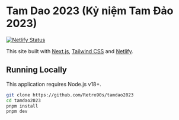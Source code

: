 # Tam Dao 2023 (Kỷ niệm Tam Đảo 2023)

[![Netlify Status](https://api.netlify.com/api/v1/badges/916d702f-b09d-4a84-b153-be5e3026dfdc/deploy-status)](https://app.netlify.com/sites/tamdao2023/deploys)

This site built with [Next.js](https://nextjs.org), [Tailwind CSS](https://tailwindcss.com) and [Netlify](https://www.netlify.com).

## Running Locally

This application requires Node.js v18+.

```sh
git clone https://github.com/Retro90s/tamdao2023
cd tamdao2023
pnpm install
pnpm dev
```
